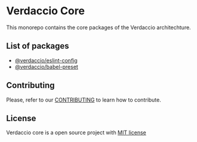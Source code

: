 # Verdaccio Core

This monorepo contains the core packages of the Verdaccio architechture.

## List of packages

- [@verdaccio/eslint-config](packages/eslint-config)
- [@verdaccio/babel-preset](packages/babel-preset)

## Contributing

Please, refer to our [CONTRIBUTING](CONTRIBUTING.md) to learn how to contribute.

## License

Verdaccio core is a open source project with [MIT license](LICENSE)
